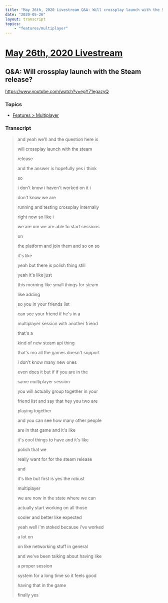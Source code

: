```yaml
---
title: "May 26th, 2020 Livestream Q&A: Will crossplay launch with the Steam release?"
date: "2020-05-26"
layout: transcript
topics:
    - "features/multiplayer"
---
```

# [May 26th, 2020 Livestream](../2020-05-26.md)
## Q&A: Will crossplay launch with the Steam release?
https://www.youtube.com/watch?v=egY71egazyQ

### Topics
* [Features > Multiplayer](../topics/features/multiplayer.md)

### Transcript

> and yeah we'll and the question here is
> 
> will crossplay launch with the steam
> 
> release
> 
> and the answer is hopefully yes i think
> 
> so
> 
> i don't know i haven't worked on it i
> 
> don't know we are
> 
> running and testing crossplay internally
> 
> right now so like i
> 
> we are um we are able to start sessions
> 
> on
> 
> the platform and join them and so on so
> 
> it's like
> 
> yeah but there is polish thing still
> 
> yeah it's like just
> 
> this morning like small things for steam
> 
> like adding
> 
> so you in your friends list
> 
> can see your friend if he's in a
> 
> multiplayer session with another friend
> 
> that's a
> 
> kind of new steam api thing
> 
> that's mo all the games doesn't support
> 
> i don't know many new ones
> 
> even does it but if if you are in the
> 
> same multiplayer session
> 
> you will actually group together in your
> 
> friend list and say that hey you two are
> 
> playing together
> 
> and you can see how many other people
> 
> are in that game and it's like
> 
> it's cool things to have and it's like
> 
> polish that we
> 
> really want for for the steam release
> 
> and
> 
> it's like but first is yes the robust
> 
> multiplayer
> 
> we are now in the state where we can
> 
> actually start working on all those
> 
> cooler and better like expected
> 
> yeah well i'm stoked because i've worked
> 
> a lot on
> 
> on like networking stuff in general
> 
> and we've been talking about having like
> 
> a proper session
> 
> system for a long time so it feels good
> 
> having that in the game
> 
> finally yes
> 
